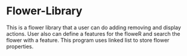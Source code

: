 # Flower-Library
 This is a flower library that a user can do adding removing and display actions. User also can define a features for the floweR and search the flower with a feature. 
 This program uses linked list to store flower properties.
